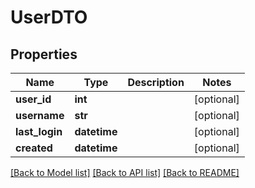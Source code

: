 # UserDTO

## Properties
Name | Type | Description | Notes
------------ | ------------- | ------------- | -------------
**user_id** | **int** |  | [optional] 
**username** | **str** |  | [optional] 
**last_login** | **datetime** |  | [optional] 
**created** | **datetime** |  | [optional] 

[[Back to Model list]](../README.md#documentation-for-models) [[Back to API list]](../README.md#documentation-for-api-endpoints) [[Back to README]](../README.md)


